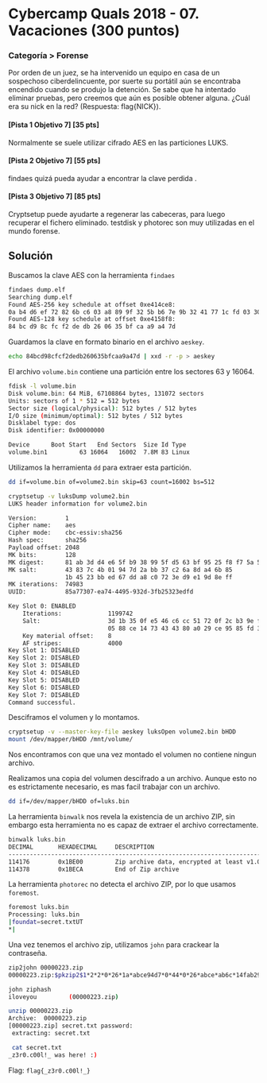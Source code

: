 # Cybercamp Quals 2018 - 07. Vacaciones (300 puntos)
### Categoría > Forense


Por orden de un juez, se ha intervenido un equipo en casa de un sospechoso ciberdelincuente, por suerte su portátil aún se encontraba encendido cuando se produjo la detención. Se sabe que ha intentado eliminar pruebas, pero creemos que aún es posible obtener alguna. ¿Cuál era su nick en la red? (Respuesta: flag{NICK}).


#### [Pista 1 Objetivo 7] [35 pts]
Normalmente se suele utilizar cifrado AES en las particiones LUKS.

#### [Pista 2 Objetivo 7] [55 pts]
findaes quizá pueda ayudar a encontrar la clave perdida .

#### [Pista 3 Objetivo 7] [85 pts]
Cryptsetup puede ayudarte a regenerar las cabeceras, para luego recuperar el fichero eliminado. testdisk y photorec son muy utilizadas en el mundo forense.


## Solución


Buscamos la clave AES con la herramienta `findaes`

```bash
findaes dump.elf
Searching dump.elf
Found AES-256 key schedule at offset 0xe414ce8:
0a b4 d6 ef 72 82 6b c6 03 a8 89 9f 32 5b b6 7e 9b 32 41 77 1c fd 03 30 56 9a ce ab 16 f2 51 bd
Found AES-128 key schedule at offset 0xe4158f8:
84 bc d9 8c fc f2 de db 26 06 35 bf ca a9 a4 7d
```

Guardamos la clave en formato binario en el archivo `aeskey`.

```bash
echo 84bcd98cfcf2dedb260635bfcaa9a47d | xxd -r -p > aeskey
```
El archivo `volume.bin` contiene una partición entre los sectores 63 y 16064.

```bash
fdisk -l volume.bin
Disk volume.bin: 64 MiB, 67108864 bytes, 131072 sectors
Units: sectors of 1 * 512 = 512 bytes
Sector size (logical/physical): 512 bytes / 512 bytes
I/O size (minimum/optimal): 512 bytes / 512 bytes
Disklabel type: dos
Disk identifier: 0x00000000

Device      Boot Start   End Sectors  Size Id Type
volume.bin1         63 16064   16002  7.8M 83 Linux
```

Utilizamos la herramienta `dd` para extraer esta partición.

```bash
dd if=volume.bin of=volume2.bin skip=63 count=16002 bs=512
```

```bash
cryptsetup -v luksDump volume2.bin
LUKS header information for volume2.bin

Version:       	1
Cipher name:   	aes
Cipher mode:   	cbc-essiv:sha256
Hash spec:     	sha256
Payload offset:	2048
MK bits:       	128
MK digest:     	81 ab 3d d4 e6 5f b9 38 99 5f d5 63 bf 95 25 f8 f7 5a 56 a9
MK salt:       	43 83 7c 4b 01 94 7d 2a bb 37 c2 6a 8d a4 6b 85
               	1b 45 23 bb ed 67 dd a8 c0 72 3e d9 e1 9d 8e ff
MK iterations: 	74983
UUID:          	85a77307-ea74-4495-932d-3fb25323edfd

Key Slot 0: ENABLED
	Iterations:         	1199742
	Salt:               	3d 1b 35 0f e5 46 c6 cc 51 72 0f 2c b3 9e fe 4e
	                      	05 88 ce 14 73 43 43 80 a0 29 ce 95 85 fd 34 2b
	Key material offset:	8
	AF stripes:            	4000
Key Slot 1: DISABLED
Key Slot 2: DISABLED
Key Slot 3: DISABLED
Key Slot 4: DISABLED
Key Slot 5: DISABLED
Key Slot 6: DISABLED
Key Slot 7: DISABLED
Command successful.
```

Desciframos el volumen y lo montamos.

```bash
cryptsetup -v --master-key-file aeskey luksOpen volume2.bin bHDD
mount /dev/mapper/bHDD /mnt/volume/
```

Nos encontramos con que una vez montado el volumen no contiene ningun archivo.

Realizamos una copia del volumen descifrado a un archivo. Aunque esto no es estrictamente necesario, es mas facil trabajar con un archivo.

```bash
dd if=/dev/mapper/bHDD of=luks.bin
```

La herramienta `binwalk` nos revela la existencia de un archivo ZIP, sin embargo esta herramienta no es capaz de extraer el archivo correctamente.

```bash
binwalk luks.bin
DECIMAL       HEXADECIMAL     DESCRIPTION
--------------------------------------------------------------------------------
114176        0x1BE00         Zip archive data, encrypted at least v1.0 to extract, compressed size: 38, uncompressed size: 26, name: secret.txt
114378        0x1BECA         End of Zip archive
```

La herramienta `photorec` no detecta el archivo ZIP, por lo que usamos `foremost`.

```bash
foremost luks.bin
Processing: luks.bin
|foundat=secret.txtUT
*|
```

Una vez tenemos el archivo zip, utilizamos `john` para crackear la contraseña.

```bash
zip2john 00000223.zip
00000223.zip:$pkzip2$1*2*2*0*26*1a*abce94d7*0*44*0*26*abce*ab6c*14fab29fabf746766d7f7af67ddc8b7229c5c96fc973db3da79ecb9789f12d0a57209f6b44cf*$/pkzip2$:::::00000223.zip
```

```bash
john ziphash
iloveyou         (00000223.zip)
```

```bash
unzip 00000223.zip
Archive:  00000223.zip
[00000223.zip] secret.txt password:
 extracting: secret.txt
```

```bash
 cat secret.txt
_z3r0.c00l!_ was here! :)
```

Flag: `flag{_z3r0.c00l!_}`
